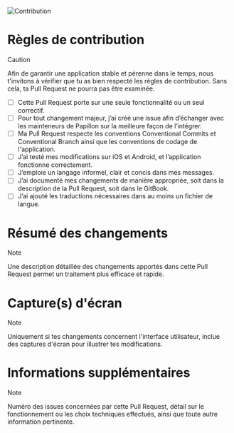 ![Contribution](https://github.com/PapillonApp/papillon-v8/raw/main/.github/assets/contribution_header.png)

# Règles de contribution
> [!CAUTION]
> Afin de garantir une application stable et pérenne dans le temps, nous t'invitons à vérifier que tu as bien respecté les règles de contribution. Sans cela, ta Pull Request ne pourra pas être examinée.

- [ ] Cette Pull Request porte sur une seule fonctionnalité ou un seul correctif.
- [ ] Pour tout changement majeur, j’ai créé une issue afin d’échanger avec les mainteneurs de Papillon sur la meilleure façon de l’intégrer.
- [ ] Ma Pull Request respecte les conventions Conventional Commits et Conventional Branch ainsi que les conventions de codage de l'application.
- [ ] J’ai testé mes modifications sur iOS et Android, et l’application fonctionne correctement.
- [ ] J’emploie un langage informel, clair et concis dans mes messages.
- [ ] J’ai documenté mes changements de manière appropriée, soit dans la description de la Pull Request, soit dans le GitBook.
- [ ] J’ai ajouté les traductions nécessaires dans au moins un fichier de langue.

# Résumé des changements

> [!NOTE]
> Une description détaillée des changements apportés dans cette Pull Request permet un traitement plus efficace et rapide.

# Capture(s) d'écran

> [!NOTE]
> Uniquement si tes changements concernent l'interface utilisateur, inclue des captures d'écran pour illustrer tes modifications.

# Informations supplémentaires
> [!NOTE]
> Numéro des issues concernées par cette Pull Request, détail sur le fonctionnement ou les choix techniques effectués, ainsi que toute autre information pertinente.
